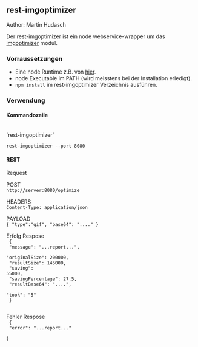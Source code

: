 ﻿## rest-imgoptimizer ##
Author: Martin Hudasch

Der rest-imgoptimizer ist ein node webservice-wrapper um das [imgoptimizer](https://github.com/thecodingwhiteknight/rest-imgoptimizer.git) modul.


### Vorraussetzungen ###

* Eine node Runtime z.B. von [hier](http://nodejs.org/).
* node Executable im PATH (wird meisstens bei der Installation erledigt).
* `npm install` im rest-imgoptimizer Verzeichnis ausführen.

### Verwendung ###

#### Kommandozeile ####
<br/>
`rest-imgoptimizer`

`rest-imgoptimizer --port 8080`

#### REST ####

Request

POST <br/>
`http://server:8080/optimize`

HEADERS <br/>
`Content-Type: application/json`

PAYLOAD <br/>
`{ "type":"gif", "base64": "...." }`

Erfolg Respose <br/>
<code>
{<br/>
    "message": "...report...",<br/>
    "originalSize": 200000,<br/>
    "resultSize": 145000,<br/>
    "saving": 55000,<br/>
    "savingPercentage": 27.5,<br/>
    "resultBase64": "....",<br/>
    "took": "5"<br/>
}<br/>
</code>

Fehler Respose <br/>
<code>
{<br/>
    "error": "...report..."<br/>
}<br/>
</code>
